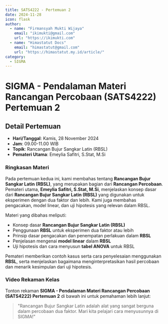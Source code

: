 ```yaml
--- 
title: SATS4222 - Pertemuan 2
date: 2024-11-28
icon: flask
author:
  - name: "Firmansyah Mukti Wijaya"
    email: "ikimukti@gmail.com"
    url: "https://ikimukti.com"
  - name: "Himastatut Docs"
    email: "himastatut@gmail.com"
    url: "https://himastatut.my.id/article/"
category:
  - SIGMA
--- 
```


# SIGMA - Pendalaman Materi Rancangan Percobaan (SATS4222) Pertemuan 2

## Detail Pertemuan

- **Hari/Tanggal**: Kamis, 28 November 2024
- **Jam**: 09.00-11.00 WIB
- **Topik**: Rancangan Bujur Sangkar Latin (RBSL)
- **Pemateri Utama**: Emeylia Safitri, S.Stat, M.Si

### Ringkasan Materi
Pada pertemuan kedua ini, kami membahas tentang **Rancangan Bujur Sangkar Latin (RBSL)**, yang merupakan bagian dari **Rancangan Percobaan**. Pemateri utama, **Emeylia Safitri, S.Stat, M.Si**, menjelaskan konsep dasar dari **Rancangan Bujur Sangkar Latin (RBSL)** yang digunakan untuk eksperimen dengan dua faktor dan lebih. Kami juga membahas pengacakan, model linear, dan uji hipotesis yang relevan dalam RBSL.

Materi yang dibahas meliputi:
- Konsep dasar **Rancangan Bujur Sangkar Latin (RBSL)**
- Penggunaan **RBSL** untuk eksperimen dua faktor atau lebih
- Prinsip dasar pengacakan dan penempatan perlakuan dalam **RBSL**
- Penjelasan mengenai **model linear** dalam **RBSL**
- Uji hipotesis dan cara menyusun **tabel ANOVA** untuk RBSL

Pemateri memberikan contoh kasus serta cara penyelesaian menggunakan **RBSL**, serta menjelaskan bagaimana menginterpretasikan hasil percobaan dan menarik kesimpulan dari uji hipotesis.

### Video Rekaman Kelas
Tonton rekaman **SIGMA - Pendalaman Materi Rancangan Percobaan (SATS4222) Pertemuan 2** di bawah ini untuk pemahaman lebih lanjut:

<VidStack
  src="https://www.youtube.com/watch?v=CULN_U91_0Y"
  title="SIGMA - Pendalaman Materi Rancangan Percobaan (SATS4222) Pertemuan 2"
/>

> "Rancangan Bujur Sangkar Latin adalah alat yang sangat berguna dalam percobaan dua faktor. Mari kita pelajari cara menyusunnya di SIGMA!"



<GitContributors />
<GitChangelog />